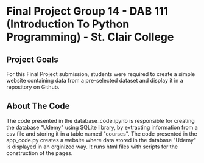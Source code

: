 # Final Project Group 14 - DAB 111 (Introduction To Python Programming) - St. Clair College

## Project Goals
For this Final Project submission, students were required to create a simple website containing data from a pre-selected dataset and display it in a repository on Github.

## About The Code
The code presented in the database_code.ipynb is responsible for creating the database "Udemy" using SQLite library, by extracting information from a csv file and storing it in a table named "courses".
The code presented in the app_code.py creates a website where data stored in the database "Udemy" is displayed in an orginized way. It runs html files with scripts for the construction of the pages.
